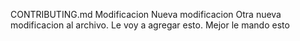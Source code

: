  CONTRIBUTING.md
 Modificacion
 Nueva modificacion
 Otra nueva modificacion al archivo.
 Le voy a agregar esto.
 Mejor le mando esto